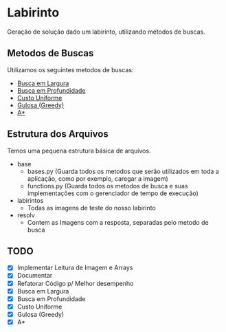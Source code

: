 # Labirinto

Geração de solução dado um labirinto, utilizando métodos de buscas.

## Metodos de Buscas

Utilizamos os seguintes metodos de buscas:

- [Busca em Largura](https://pt.wikipedia.org/wiki/Busca_em_largura)
- [Busca em Profundidade](https://pt.wikipedia.org/wiki/Busca_em_profundidade)
- [Custo Uniforme](http://conteudo.icmc.usp.br/pessoas/sandra/G2_t2/Busca.html)
- [Gulosa (Greedy)](https://pt.wikipedia.org/wiki/Algoritmo_guloso)
- [A*](https://pt.wikipedia.org/wiki/Algoritmo_A*)

## Estrutura dos Arquivos

Temos uma pequena estrutura básica de arquivos.

- base
    - bases.py (Guarda todos os metodos que serão utilizados em toda a aplicação, como por exemplo, caregar a imagem)
    - functions.py (Guarda todos os metodos de busca e suas implementações com o gerenciador de tempo de execução)
- labirintos
    - Todas as imagens de teste do nosso labirinto
- resolv
    - Contem as Imagens com a resposta, separadas pelo metodo de busca


## TODO
- [x] Implementar Leitura de Imagem e Arrays
- [x] Documentar
- [x] Refatorar Código p/ Melhor desempenho
- [x] Busca em Largura
- [x] Busca em Profundidade
- [x] Custo Uniforme
- [x] Gulosa (Greedy)
- [x] A*